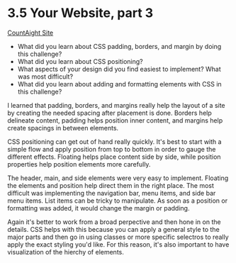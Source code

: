 # 3.5 Your Website, part 3

[CountAight Site](http://countaight.github.io)

* What did you learn about CSS padding, borders, and margin by doing this challenge?
* What did you learn about CSS positioning?
* What aspects of your design did you find easiest to implement? What was most difficult?
* What did you learn about adding and formatting elements with CSS in this challenge?

I learned that padding, borders, and margins really help the layout of a site by creating the needed spacing after placement is done. Borders help delineate content, padding helps position inner content, and margins help create spacings in between elements.

CSS positioning can get out of hand really quickly. It's best to start with a simple flow and apply position from top to bottom in order to gauge the different effects. Floating helps place content side by side, while position properties help position elements more carefully.

The header, main, and side elements were very easy to implement. Floating the elements and position help direct them in the right place. The most difficult was implementing the navigation bar, menu items, and side bar menu items. List items can be tricky to manipulate. As soon as a position or formatting was added, it would change the margin or padding.

Again it's better to work from a broad perpective and then hone in on the details. CSS helps with this because you can apply a general style to the major parts and then go in using classes or more specific selectros to really apply the exact styling you'd like. For this reason, it's also important to have visualization of the hierchy of elements.